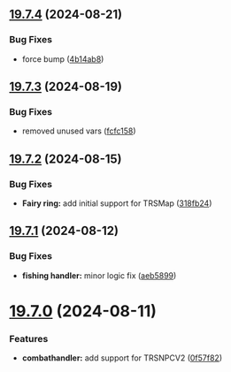 ## [19.7.4](https://github.com/Torwent/WaspLib/compare/v19.7.3...v19.7.4) (2024-08-21)


### Bug Fixes

* force bump ([4b14ab8](https://github.com/Torwent/WaspLib/commit/4b14ab8c3198fb249dff2d9d11775af686c0549d))



## [19.7.3](https://github.com/Torwent/WaspLib/compare/v19.7.2...v19.7.3) (2024-08-19)


### Bug Fixes

* removed unused vars ([fcfc158](https://github.com/Torwent/WaspLib/commit/fcfc158377fd34e6494a176e5dcc8e72b8027fae))



## [19.7.2](https://github.com/Torwent/WaspLib/compare/v19.7.1...v19.7.2) (2024-08-15)


### Bug Fixes

* **Fairy ring:** add initial support for TRSMap ([318fb24](https://github.com/Torwent/WaspLib/commit/318fb24d462f12bfde63893860165d06b4128751))



## [19.7.1](https://github.com/Torwent/WaspLib/compare/v19.7.0...v19.7.1) (2024-08-12)


### Bug Fixes

* **fishing handler:** minor logic fix ([aeb5899](https://github.com/Torwent/WaspLib/commit/aeb58998532985b577337c1c033930a57a0ee937))



# [19.7.0](https://github.com/Torwent/WaspLib/compare/v19.6.6...v19.7.0) (2024-08-11)


### Features

* **combathandler:** add support for TRSNPCV2 ([0f57f82](https://github.com/Torwent/WaspLib/commit/0f57f82b746d1c94b673457a8c6f6e8749d87e89))



